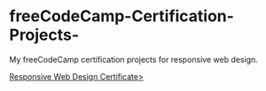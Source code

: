 # freeCodeCamp-Certification-Projects-
My freeCodeCamp certification projects for responsive web design.

<a href="https://www.freecodecamp.org/certification/JoshuaRusselUy/responsive-web-design">Responsive Web Design Certificate></a>
